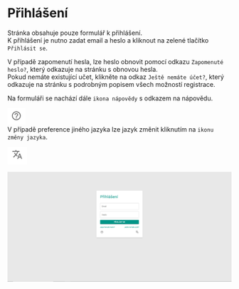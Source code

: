 # Přihlášení
Stránka obsahuje pouze formulář k přihlášení.   
K přihlášení je nutno zadat email a heslo a kliknout na zelené tlačítko `Přihlásit se`. 

V případě zapomenutí hesla, lze heslo obnovit pomocí odkazu `Zapomenuté heslo?`, který odkazuje na stránku s obnovou hesla.   
Pokud nemáte existující učet, klikněte na odkaz `Ještě nemáte účet?`, který odkazuje na stránku s podrobným popisem všech možností registrace.

Na formuláři se nachází dále `ikona nápovědy` s odkazem na nápovědu.    

![](images/wizard.png)   
V případě preference jiného jazyka lze jazyk změnit kliknutím na `ikonu změny jazyka`.   

![](images/translation.png)

![](images/login-screen.png)
